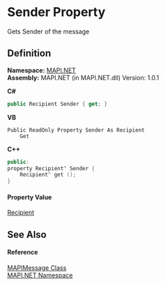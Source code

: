 # Sender Property


Gets Sender of the message



## Definition
**Namespace:** <a href="N_MAPI_NET.md">MAPI.NET</a>  
**Assembly:** MAPI.NET (in MAPI.NET.dll) Version: 1.0.1

**C#**
``` C#
public Recipient Sender { get; }
```
**VB**
``` VB
Public ReadOnly Property Sender As Recipient
	Get
```
**C++**
``` C++
public:
property Recipient^ Sender {
	Recipient^ get ();
}
```



#### Property Value
<a href="T_MAPI_NET_Recipient.md">Recipient</a>

## See Also


#### Reference
<a href="T_MAPI_NET_MAPIMessage.md">MAPIMessage Class</a>  
<a href="N_MAPI_NET.md">MAPI.NET Namespace</a>  
